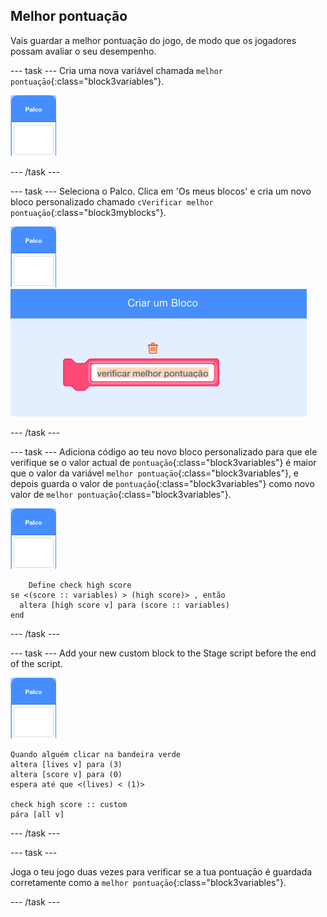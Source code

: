 ## Melhor pontuação

Vais guardar a melhor pontuaçāo do jogo, de modo que os jogadores possam avaliar o seu desempenho.

\--- task \--- Cria uma nova variável chamada `melhor pontuaçāo`{:class="block3variables"}.

![Actor palco](images/stage-sprite.png)

\--- /task \---

\--- task \--- Seleciona o Palco. Clica em 'Os meus blocos' e cria um novo bloco personalizado chamado `cVerificar melhor pontuaçāo`{:class="block3myblocks"}.

![Actor palco](images/stage-sprite.png) ![captura de ecrã](images/dots-custom-1.png)

\--- /task \---

\--- task \--- Adiciona código ao teu novo bloco personalizado para que ele verifique se o valor actual de `pontuaçāo`{:class="block3variables"} é maior que o valor da variável `melhor pontuaçāo`{:class="block3variables"}, e depois guarda o valor de `pontuaçāo`{:class="block3variables"} como novo valor de `melhor pontuaçāo`{:class="block3variables"}.

![Actor palco](images/stage-sprite.png)

```blocks3
    Define check high score
se <(score :: variables) > (high score)> , então 
  altera [high score v] para (score :: variables)
end
```

\--- /task \---

\--- task \--- Add your new custom block to the Stage script before the end of the script.

![Actor palco](images/stage-sprite.png)

```blocks3
Quando alguém clicar na bandeira verde
altera [lives v] para (3)
altera [score v] para (0)
espera até que <(lives) < (1)>

check high score :: custom
pára [all v]
```

\--- /task \---

\--- task \---

Joga o teu jogo duas vezes para verificar se a tua pontuaçāo é guardada corretamente como a `melhor pontuaçāo`{:class="block3variables"}.

\--- /task \---